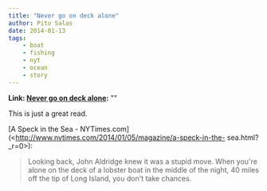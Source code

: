 ```yaml
---
title: "Never go on deck alone"
author: Pito Salas
date: 2014-01-13
tags:
    - boat
    - fishing
    - nyt
    - ocean
    - story
---
```


**Link: [Never go on deck alone](None):** ""

This is just a great read.

[A Speck in the Sea -
NYTimes.com](<http://www.nytimes.com/2014/01/05/magazine/a-speck-in-the-
sea.html?_r=0>):

> Looking back, John Aldridge knew it was a stupid move. When you're alone on
> the deck of a lobster boat in the middle of the night, 40 miles off the tip
> of Long Island, you don't take chances.





